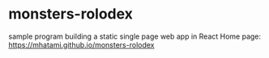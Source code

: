 # monsters-rolodex
sample program building a static single page web app in React
Home page: https://mhatami.github.io/monsters-rolodex
